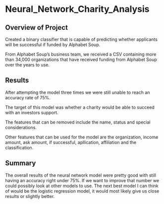 # Neural_Network_Charity_Analysis

## Overview of Project
Created a binary classifier that is capable of predicting whether applicants will be successful if funded by Alphabet Soup.

From Alphabet Soup’s business team, we received a CSV containing more than 34,000 organizations that have received funding from Alphabet Soup over the years to use.

## Results
After attempting the model three times we were still unable to reach an accuracy rate of 75%. 

The target of this model was whether a charity would be able to succeed with an investors support.

The features that can be removed include the name, status and special considerations.

Other features that can be used for the model are the organization, income amount, ask amount, if successful, apllication, affiliation and the classification. 


## Summary
The overall results of the neural network model were pretty good with still having an accuracy right under 75%. If we want to improve that number we could possibly look at other models to use. The next best model I can think of would be the logistic regression model, it would most likely give us close results or slightly better. 
